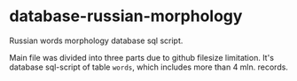 # database-russian-morphology
Russian words morphology database sql script.

Main file was divided into three parts due to github filesize limitation. It's database sql-script of table `words`, which includes more than 4 mln. records. 
